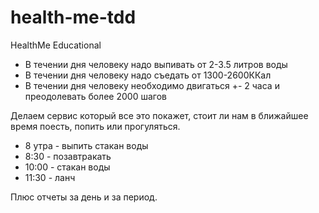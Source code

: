 # health-me-tdd
HealthMe Educational

* В течении дня человеку надо выпивать от 2-3.5 литров воды
* В течении дня человеку надо съедать от 1300-2600ККал
* В течении дня человеку необходимо двигаться +- 2 часа и преодолевать более 2000 шагов

Делаем сервис который все это покажет, стоит ли нам в ближайшее время поесть, попить или прогуляться.

- 8 утра  - выпить стакан воды
- 8:30 - позавтракать
- 10:00 - стакан воды
- 11:30 - ланч

Плюс отчеты за день и за период.
